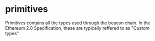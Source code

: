 # primitives

Primitives contains all the types used through the beacon chain.
In the Ethereum 2.0 Specification, these are typically reffered to as
"Custom types"